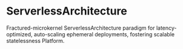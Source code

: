 # ServerlessArchitecture
Fractured-microkernel ServerlessArchitecture paradigm for latency-optimized, auto-scaling ephemeral deployments, fostering scalable statelessness Platform.
